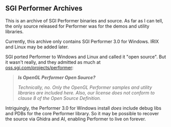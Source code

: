 ## SGI Performer Archives

This is an archive of SGI Performer binaries and source.  As far as I can tell, the only source released for Performer was for the demos and utility libraries.

Currently, this archive only contains SGI Performer 3.0 for Windows. IRIX and Linux may be added later.

SGI ported Performer to Windows and Linux and called it "open source". But it wasn't really, and they admitted as much at [oss.sgi.com/projects/performer](https://web.archive.org/web/20010515070700/http://oss.sgi.com/projects/performer/):

>***Is OpenGL Performer Open Source?***
>
>*Technically, no. Only the OpenGL Performer samples and utility libraries are included here. Also, our license does not conform to clause 8 of the Open Source Definition.*

Intriguingly, the Performer 3.0 for Windows install *does* include debug libs and PDBs for the core Performer library.  So it may be possible to recover the source via Ghidra and AI, enabling Performer to live on forever.


